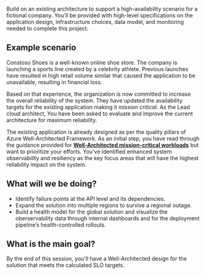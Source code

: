 
Build on an existing architecture to support a high-availability scenario for a fictional company. You'll be provided with high-level specifications on the application design, infrastructure choices, data model, and monitoring needed to complete this project. 

## Example scenario

Constoso Shoes is a well-known online shoe store. The company is launching a sports line created by a celebrity athlete. Previous launches have resulted in high retail volume similar that caused the application to be unavailable, resulting in financial loss. 

Based on that experience, the organization is now committed to increase the overall reliability of the system. They have updated the availability targets for the existing application making it _mission critical_. As the Lead cloud architect, You have been asked to evaluate and improve the current architecture for maximum reliability. 

The existing application is already designed as per the quality pillars of Azure Well-Architected Framework. As an initial step, you have read through the guidance provided for [**Well-Architected mission-critical workloads**](/azure/architecture/framework/mission-critical/mission-critical-overview) but want to prioritize your efforts. You've identified enhanced system observability and resiliency as the key focus areas that will have the highest reliability impact on the system.

## What will we be doing?

- Identify failure points at the API level and its dependencies.
- Expand the solution into multiple regions to survive a regional outage.
- Build a health model for the global solution and visualize the oberservability data through internal dashboards and for the deployment pipeline’s health-controlled rollouts.

## What is the main goal?

By the end of this session, you'll have a Well-Architected design for the solution that meets the calculated SLO targets.
